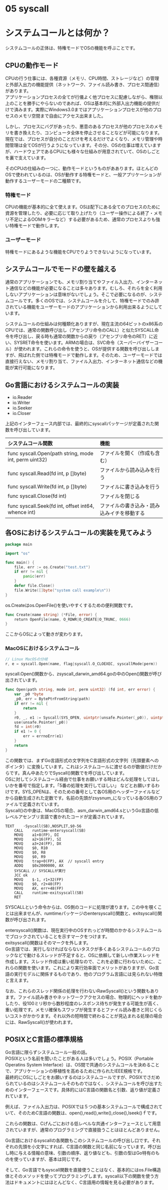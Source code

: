 # 05 syscall

# システムコールとは何か？

システムコールの正体は、特権モードでOSの機能を呼ぶことです。

## CPUの動作モード

CPUの行う仕事には、各種資源（メモリ、CPU時間、ストレージなど）の管理と外部入出力の機能提供（ネットワーク、ファイル読み書き、プロセス間通信）があります。  
アプリケーションプロセスの全てが行儀よく他プロセスに配慮しながら、権限以上のことを勝手にやらないのであれば、OSは基本的に外部入出力機能の提供だけで済みます。実際にWindows3.0まではアプリケーションプロセスが他のプロセスのメモリ空間まで自由にアクセス出来ました。

しかし、プロセスにバグがあったり、悪意のあるプロセスが他のプロセスのメモリを書き換えたり、コンピュータ全体を停止させることなどが可能になります。現在では、プロセスが自分のことだけを考えるだけでよくなり、メモリ管理や時間管理は全てOSが行うようになっています。その分、OSの仕事は増えていますが、ハードウェアであるCPUにも様々な仕組みが用意されていて、OSのしごとを裏で支えています。

そのCPUの仕組みの一つに、動作モードというものがああります。ほとんどのOSで使われているのは、OSが動作する特権モードと、一般アプリケーションが動作するユーザーモードの二種類です。

### 特権モード

CPUの機能が基本的に全て使えます。OSは配下にある全てのプロセスのために資源を管理したり、必要に応じて取り上げたり（ユーザー操作による終了・メモリ不足によるOOMキラーなど）する必要があるため、通常のプロセスよりも強い特権モードで動作します。

### ユーザーモード

特権モードにあるような機能をCPUでりようできないようになっています。

## システムコールでモードの壁を越える

通常のアプリケーションでも、メモリ割り当てやファイル入出力、インターネット通信などの機能が必要になることは多々あります。むしろ、それらを全く利用しないアプリケーションは意味がないでしょう。そこで必要になるのが、システムコールです。多くのOSでは、システムコールを介して、特権モードでのみ許されている機能をユーザーモードのアプリケーションから利用出来るようにしています。

システムコールの仕組みは何種類化ありますが、現在主流の64ビットのx86系のCPUでは、通常の関数呼び出し（アセンブリ命令のCALL）と似たSYSCALL命令を呼び出し、戻る時も通常の関数からの戻り（アセンブリ命令のRET）に近い、SYSRET命令を使います。ARMの場合は、SVC命令（スーパーバイザーコール）が使われます。これらの命令を使うと、OSが提供する関数を呼び出ししますが、飛ばれた側では特権モードで動作します。そのため、ユーザーモードでは直接行えない、メモリ割り当て、ファイル入出力、インターネット通信などの機能が実行可能になります。

## Go言語におけるシステムコールの実装

- io.Reader
- io.Writer
- io.Seeker
- io.Closer

上記のインターフェース内部では、最終的にsyscallパッケージが定義された関数を呼び出しています。

|システムコール関数                                    |機能                                      |
|:-----------------------------------------------------|:-----------------------------------------|
|func syscall.Open(path string, mode int, perm uint32) |ファイルを開く（作成も含む）              |
|func syscall.Read(fd int, p []byte)                   |ファイルから読み込みを行う                |
|func syscall.Write(fd int, p []byte)                  |ファイルに書き込みを行う                  |
|func syscall.Close(fd int)                            |ファイルを閉じる                          |
|func syscall.Seek(fd int, offset int64, whence int)   |ファイルの書き込み・読み込みイチを移動する|

## 各OSにおけるシステムコールの実装を見てみよう

```go
package main

import "os"

func main() {
	file, err := os.Create("test.txt")
	if err != nil {
		panic(err)
	}
	defer file.Close()
	file.Write([]byte("system call example\n"))
}
```

os.Createはos.OpenFile()を使いやすくするための便利関数です。

```go
func Create(name string) (*File, error) {
    return OpenFile(name, O_RDWR|O_CREATE|O_TRUNC, 0666)
}
```

ここからOSによって動きが変わります。

### MacOSにおけるシステムコール

```go
// Linux MacOSの分岐
r, e = syscall.Open(name, flag|syscall.O_CLOEXEC, syscallMode(perm))
```

syscall.Open()関数から、zsyscall_darwin_amd64.goの中のOpen()関数が呼び出されています。

```go
func Open(path string, mode int, perm uint32) (fd int, err error) {
	var _p0 *byte
	_p0, err = BytePtrFromString(path)
	if err != nil {
		return
	}
	r0, _, e1 := Syscall(SYS_OPEN, uintptr(unsafe.Pointer(_p0)), uintptr(mode), uintptr(perm))
	use(unsafe.Pointer(_p0))
	fd = int(r0)
	if e1 != 0 {
		err = errnoErr(e1)
	}
	return
}
```

この関数では、まずGo言語形式の文字列をC言語形式の文字列（先頭要素へのポインタ）に変換しています。これはシステムコールに渡せるのが数値だけだからです。真ん中あたりでSyscall()関数でを呼び出しています。  
OSに対してシステムコール経由で仕事をお願いする時はどんな処理をしてほしいかを番号で指定します。「5番の処理を実行してほしい」 などとお願いするわけです。SYS_OPENは、そのための番号として各OS用のヘッダーファイルなどから自動生成された定数です。名前の先頭がzsysnum_になっている各OS用のファイルで定義されています。  
Syscall()の中身は、MacOSの場合、asm_darwin_amd64.sというGo言語の低レベルアセンブリ言語で書かれたコードが定義されています。  

```
TEXT	·Syscall(SB),NOSPLIT,$0-56
	CALL	runtime·entersyscall(SB)
	MOVQ	a1+8(FP), DI
	MOVQ	a2+16(FP), SI
	MOVQ	a3+24(FP), DX
	MOVQ	$0, R10
	MOVQ	$0, R8
	MOVQ	$0, R9
	MOVQ	trap+0(FP), AX	// syscall entry
	ADDQ	$0x2000000, AX
	SYSCALL // SYSCALLが実行
	JCC	ok
	MOVQ	$-1, r1+32(FP)
	MOVQ	$0, r2+40(FP)
	MOVQ	AX, err+48(FP)
	CALL	runtime·exitsyscall(SB)
	RET
```

SYSCALLという命令からは、OS側のコードに処理が渡ります。この中を覗くことは出来ませんが、rumtimeパッケージのentersyscall()関数と、exitsyscall()関数が呼び出されます。

entersyscall()関数は、現在実行中のOSすれっどが時間のかかるシステムコールでブロックされていることを示すマークをつけます。  
exitsyscall()関数はそのマークを外します。  
Go言語では、実行しなければならないタスクが多くあるシステムコールのブロックなどで動けるスレッドが不足すると、OSに依頼して新しい作業スレッドを作成します。スレッド作成は重い処理なので、これを必要に行わないために、これらの関数を使います。これにより実行効率面でメリットがありますが、Go言語の実行モデルに関係するものであり、他のプログラム言語には見られない特徴と言えます。  

なお、これらのスレッド関係の処理を行わないRawSyscall()という関数もあります。ファイル読み書きやネットワークアクセスの場合、物理的にヘッドを動かしたり、役100ミリ秒から数秒程度のレスポンス待ちが発生する可能生が高く、重い処理です。メモリ確保もスワップが発生するとファイル読み書きと同じくらいコストがかかります。それ以外の短時間で終わることが見込まれる処理の場合には、RawSyscall()が使われます。

## POSIXとC言語の標準規格

Go言語に限らずシステムコール一般の話。  
POSIXという名前を聞いたことがある人は多いでしょう。POSIX（Portable Operatins System Interface）は、OS間で共通のシステムコールを決めることで、アプリケーションの移植性を高めるために作られたIEEE規格です。  
最終的にOSにしごとをお願いするのはシステムコールですが、POSIXでさだめられているのはシステムコールそのものではなく、システムコールを呼び出すためのインターフェースです。具体的にはC言語の関数名と引数、返り値が定義されています。  

例えば、ファイル入出力は、POSIXでは５つの基本システムコールで構成されていて、そのためC言語の関数は、open(),read(),write(),close(),lseek()ｆです。

これらの関数は、Cげんごにおける低レベルな共通インターフェースとして用意されていますが、通常のプログラミングで直接扱うことはほとんどありません。

Go言語におけるsyscallの各関数もこのシステムコールの呼び出し口です。それぞれの先頭を小文字にすれば、C言語の関数と同じ名前になっています。呼び出し時に与える情報の意味、引数の順序、返り値なども、引数の型はGo特有のものを使っていますが、基本は同じです。

そして、Go言語でもsyscall関数を直接使うことはなく、基本的にはos.File構造体とそのメソッドを使ってプログラミングします。syscall以下の関数を使う方法はドキュメントにはほとんどなく、C言語用の情報を見る必要があります。


